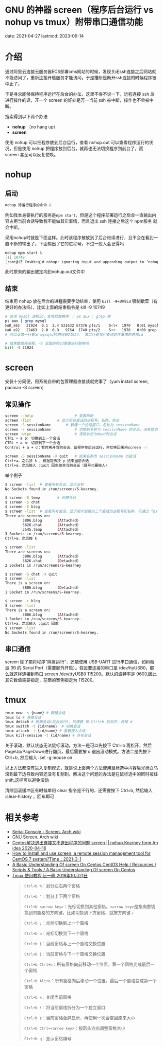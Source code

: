 # GNU 的神器 screen（程序后台运行 vs nohup vs tmux）附带串口通信功能
date: 2021-04-27
lastmod: 2023-09-14

# 介绍
通过阿里云连接云服务器ECS部署cms网站的时候，发现关闭ssh连接之后网站就不能访问了，重新连接开启服务才能访问，于是推断是断开ssh连接的时候程序被中止了。

于是寻求能够保持程序运行在后台的办法，这里不得不说一下，远程连接 ssh 后进行操作的话，开一个 screen 的好处是万一当前 ssh 被中断，操作也不会被中断。

搜索得到以下两个办法
- **nohup** （no hang up）
- **screen**

使用 nohup 可以把程序放到后台运行，查看 nohup.out 可以查看程序运行的状况，但是使用 nohup 把程序放到后台，就再也无法切换程序到前台了，而 screen 甚至可以反复使唤。
 
# nohup
## 启动
```c
nohup 待运行程序的命令 &
```
例如我本身要执行的服务是`npm start`，但是这个程序部署运行之后会一直输出内容占用当前会话导致我不能做其它事情，而且退出 ssh 连接之后这个 npm服务 就会中断。

采用nohup时就是下面这样。此时该程序被放到了后台继续进行，且不会在看到一直不断的输出了，下面输出了它的进程号，不过一般人会记得吗


```c
nohup npm start &
[1] 10749
[root@iZ CmsWing]# nohup: ignoring input and appending output to ‘nohup.out’
```
此时原来的输出被定向到nohup.out文件中
 
## 结束
结束用 nohup 放在后台的进程需要手动结束，使用 `kill -9+进程id` 强制歇菜（有更好的办法吗），比如上面的结束指令是 kill -9 10749

```bash
# 查询 mysql 进程id，查啥就替换啥 ： ps aux | grep 啥
ps aux | grep mysql
》u0_a92   21924  0.1  2.4 521632 67376 pts/1    S<l+  1970   0:01 mysqld                                                                                                                                   
》u0_a92   22463  2.0  0.0   9764  1740 pts/2    S<+   1970   0:00 grep mysqld 
# 可以从第一行看出 mysqld的进程是21924， 第二行是我们查询这件事情的进程id

# 结束数据库进程，-9 后面的的id需要进行替换哈
kill -9 21924
```

# screen
 
安装十分简便，用系统自带的包管理器直接装就完事了（yum install screen, pacman -S screen）

## 常见操作

```bash
screen --help                   # 查看帮助
screen -list		 	# 显示所有会话的进程号、名称、状态
screen -S sessionName 		# 新建一个会话窗口，名称为 sessionName
screen -r sessionName	        # 切换到名称为 sessionName 的会话，没有就切不过去，-R 则是没有就创建
screen -wipe	                # 清除状态为dead的会话
CTRL + a p: 切换到上一个会话
CTRL + a n: 切换到下一个会话
Control + a + d：暂时离开当前会话，留程序在后台运行，再切换回来用screen -r

screen -S sessionName -X quit	# 结束名称为 sessionName 的会话
Ctrl+a，之后按 k ，根据提示按 y 结束当前会话
Ctrl+a，之后输入 :quit 回车结束当前会话（冒号也要输入）
```

举个例子

```bash
$ screen -list  # 查看所有会话，显示没有
No Sockets found in /run/screens/S-kearney.

$ screen -S temp        # 创建会话
$ screen -S chat
$ screen -S blog
$ screen -list  # 查看所有会话，显示刚才创建的三个会话的进程号和名称，可通过 “ps aux | grep 会话名称“ 确认进程号
There are screens on:
        3806.blog       (Attached)
        3626.chat       (Attached)
        3545.temp       (Attached)
3 Sockets in /run/screens/S-kearney.
Ctrl+a，之后按 k 

$ screen -list
There are screens on:
        3806.blog       (Attached)
        3626.chat       (Detached)
2 Sockets in /run/screens/S-kearney

$ screen -S chat -X quit
$ screen -list
There is a screen on:
        3806.blog       (Detached)
1 Socket in /run/screens/S-kearney.

$ screen -r blog
$ screen -list
There is a screen on:
        3806.blog       (Attached)
1 Socket in /run/screens/S-kearney.
Ctrl+a，之后输入 :quit 回车
$ screen -list
No Sockets found in /run/screens/S-kearney.
```

## 串口通信

screen 除了能将程序“隔离运行“，还能使用 USB-UART 进行串口通信，如树莓派 3B 的 Serial Port（需要额外开启）。假设要连接的串口是 /dev/ttyUSB0，那么就这样连接到串口 screen /dev/ttyUSB0 115200。默认的波特率是 9600,因此其它数值需要指定，前面的案例指定为 115200。

# tmux

```bash
tmux new -s {name} # 新建会话
tmux ls # 查看会话
tmux detach # 脱离会话(后台运行)，快捷键 按 Ctrl+b 后松开，再按 d
tmux switch -t {id/name}  # 切换会话
tmux attach -t {id/name} # 重新接入会话
tmux kill-session -t {id/name} # 杀死会话
```

关于滚动，默认状态无法鼠标滚动，方法一是可以先按下 Ctrl+b 再松开，然后PageUp/PageDown进行翻页，最后需要按 q 退出滚动模式。方法二是先按下 Ctrl+b, 然后输入 :set -g mouse on

以上方法都没有进入复制模式，就是说上面两个方法使用鼠标选中内容后光标立马滚到最下边导致内容还没有复制到，解决这个问题的办法是在鼠标选中的同时按住shift,这样可以避免滚动

清除回滚缓冲区有时候单用 clear 指令是不行的，还需要按下 Ctrl+b, 然后输入 :clear-history ，回车即可

# 相关参考

- [Serial Console - Screen. Arch wiki](https://wiki.archlinux.org/title/Working_with_the_serial_console)
- [GNU Screen. Arch wiki](https://wiki.archlinux.org/title/GNU_Screen)
- [Centos解决退出连接又不退出程序的问题 screen || nohup.Kearney form An idea 2020-04-16](https://blog.csdn.net/weixin_43031092/article/details/105564949)
- [How to install and use screen, a remote session management tool for CentOS 7 system?Time：2021-3-1](https://developpaper.com/how-to-install-and-use-screen-a-remote-session-management-tool-for-centos-7-system/)
- [A Basic Understanding Of screen On Centos  CentOS Help / Resources / Scripts & Tools / A Basic Understanding Of screen On Centos](https://centoshelp.org/resources/scripts-tools/a-basic-understanding-of-screen-on-centos/)
- [Tmux 使用教程 阮一峰 2019年10月21日](https://www.ruanyifeng.com/blog/2019/10/tmux.html)
  > `Ctrl+b %`：划分左右两个窗格
  >
  > `Ctrl+b "`：划分上下两个窗格
  >
  > `Ctrl+b <arrow key>`：光标切换到其他窗格。`<arrow key>`是指向要切换到的窗格的方向键，比如切换到下方窗格，就按方向键 `↓`
  >
  > `Ctrl+b ;`：光标切换到上一个窗格
  >
  > `Ctrl+b o`：光标切换到下一个窗格
  >
  > `Ctrl+b {`：当前窗格与上一个窗格交换位置
  >
  > `Ctrl+b }`：当前窗格与下一个窗格交换位置
  >
  > `Ctrl+b Ctrl+o`：所有窗格向前移动一个位置，第一个窗格变成最后一个窗格
  >
  > `Ctrl+b Alt+o`：所有窗格向后移动一个位置，最后一个窗格变成第一个窗格
  >
  > `Ctrl+b x`：关闭当前窗格
  >
  > `Ctrl+b !`：将当前窗格拆分为一个独立窗口
  >
  > `Ctrl+b z`：当前窗格全屏显示，再使用一次会变回原来大小
  >
  > `Ctrl+b Ctrl+<arrow key>`：按箭头方向调整窗格大小
  >
  > `Ctrl+b q`：显示窗格编号
  >
